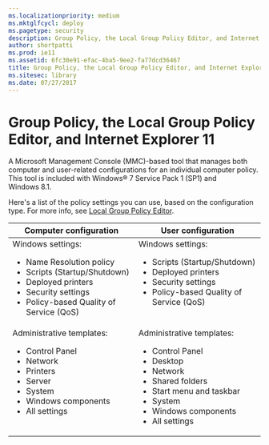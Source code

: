 ```yaml
---
ms.localizationpriority: medium
ms.mktglfcycl: deploy
ms.pagetype: security
description: Group Policy, the Local Group Policy Editor, and Internet Explorer 11
author: shortpatti
ms.prod: ie11
ms.assetid: 6fc30e91-efac-4ba5-9ee2-fa77dcd36467
title: Group Policy, the Local Group Policy Editor, and Internet Explorer 11 (Internet Explorer 11 for IT Pros)
ms.sitesec: library
ms.date: 07/27/2017
---
```



# Group Policy, the Local Group Policy Editor, and Internet Explorer 11
A Microsoft Management Console (MMC)-based tool that manages both computer and user-related configurations for an individual computer policy. This tool is included with Windows® 7 Service Pack 1 (SP1) and Windows 8.1.

Here's a list of the policy settings you can use, based on the configuration type. For more info, see [Local Group Policy Editor](https://go.microsoft.com/fwlink/p/?LinkId=294912).

|Computer configuration |User configuration |
|-----------------------|-------------------|
|Windows settings:<ul><li>Name Resolution policy</li><li>Scripts (Startup/Shutdown)</li><li>Deployed printers</li><li>Security settings</li><li>Policy-based Quality of Service (QoS)</li></ul> |Windows settings:<ul><li>Scripts (Startup/Shutdown)</li><li>Deployed printers</li><li>Security settings</li><li>Policy-based Quality of Service (QoS)</li><br></ul> |
|Administrative templates:<ul><li>Control Panel</li><li>Network</li><li>Printers</li><li>Server</li><li>System</li><li>Windows components</li><li>All settings</li><br></ul> |Administrative templates:<ul><li>Control Panel</li><li>Desktop</li><li>Network</li><li>Shared folders</li><li>Start menu and taskbar</li><li>System</li><li>Windows components</li><li>All settings</li></ul> |


 

 

 



